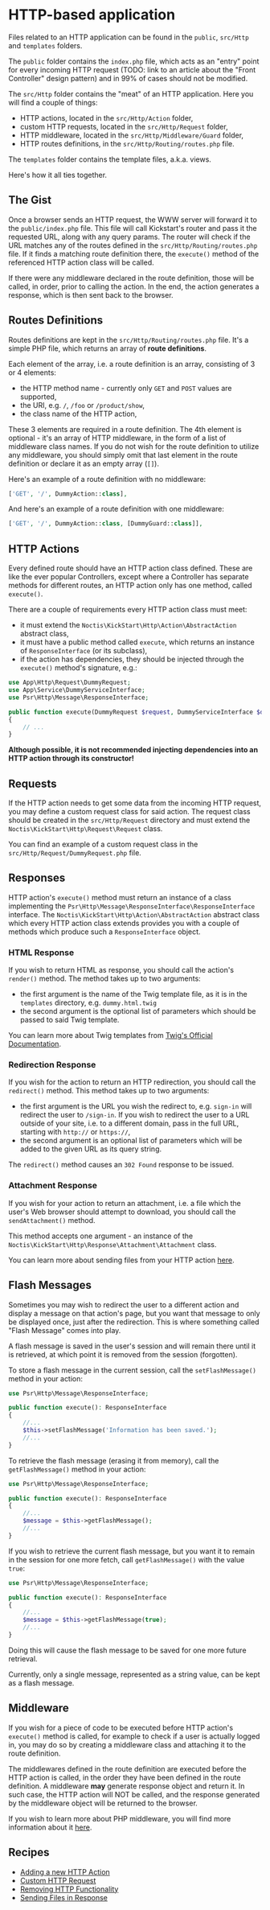 # HTTP-based application

Files related to an HTTP application can be found in the `public`, `src/Http` and `templates` folders.

The `public` folder contains the `index.php` file, which acts as an "entry" point for every incoming HTTP request 
(TODO: link to an article about the "Front Controller" design pattern) and in 99% of cases should not be modified.

The `src/Http` folder contains the "meat" of an HTTP application. Here you will find a couple of things:

* HTTP actions, located in the `src/Http/Action` folder,
* custom HTTP requests, located in the `src/Http/Request` folder,
* HTTP middleware, located in the `src/Http/Middleware/Guard` folder,
* HTTP routes definitions, in the `src/Http/Routing/routes.php` file.

The `templates` folder contains the template files, a.k.a. views.

Here's how it all ties together.

## The Gist

Once a browser sends an HTTP request, the WWW server will forward it to the `public/index.php` file. This file will call
Kickstart's router and pass it the requested URL, along with any query params. The router will check if the URL matches 
any of the routes defined in the `src/Http/Routing/routes.php` file. If it finds a matching route definition there, 
the `execute()` method of the referenced HTTP action class will be called. 

If there were any middleware declared in the route definition, those will be called, in order, prior to calling the 
action. In the end, the action generates a response, which is then sent back to the browser.

## Routes Definitions

Routes definitions are kept in the `src/Http/Routing/routes.php` file. It's a simple PHP file, which returns an array of 
**route definitions**.

Each element of the array, i.e. a route definition is an array, consisting of 3 or 4 elements:

* the HTTP method name - currently only `GET` and `POST` values are supported,
* the URI, e.g. `/`, `/foo` or `/product/show`,
* the class name of the HTTP action,

These 3 elements are required in a route definition. The 4th element is optional - it's an array of HTTP middleware, in
the form of a list of middleware class names. If you do not wish for the route definition to utilize any middleware,
you should simply omit that last element in the route definition or declare it as an empty array (`[]`).

Here's an example of a route definition with no middleware:

```php
['GET', '/', DummyAction::class],
```

And here's an example of a route definition with one middleware:

```php
['GET', '/', DummyAction::class, [DummyGuard::class]],
```

## HTTP Actions

Every defined route should have an HTTP action class defined. These are like the ever popular Controllers, except where 
a Controller has separate methods for different routes, an HTTP action only has one method, called `execute()`.

There are a couple of requirements every HTTP action class must meet:

* it must extend the `Noctis\KickStart\Http\Action\AbstractAction` abstract class,
* it must have a public method called `execute`, which returns an instance of `ResponseInterface` (or its subclass),
* if the action has dependencies, they should be injected through the `execute()` method's signature, e.g.:

```php
use App\Http\Request\DummyRequest;
use App\Service\DummyServiceInterface;
use Psr\Http\Message\ResponseInterface;

public function execute(DummyRequest $request, DummyServiceInterface $dummyService): ResponseInterface
{
    // ...
}
```

**Although possible, it is not recommended injecting dependencies into an HTTP action through its constructor!**

## Requests

If the HTTP action needs to get some data from the incoming HTTP request, you may define a custom request class for said 
action. The request class should be created in the `src/Http/Request` directory and must extend the
`Noctis\KickStart\Http\Request\Request` class. 

You can find an example of a custom request class in the `src/Http/Request/DummyRequest.php` file.

## Responses

HTTP action's `execute()` method must return an instance of a class implementing the
`Psr\Http\Message\ResponseInterface\ResponseInterface` interface. The `Noctis\KickStart\Http\Action\AbstractAction` 
abstract class which every HTTP action class extends provides you with a couple of methods which produce such a 
`ResponseInterface` object.

### HTML Response

If you wish to return HTML as response, you should call the action's `render()` method. The method takes up to two 
arguments:

* the first argument is the name of the Twig template file, as it is in the `templates` directory, e.g. `dummy.html.twig`
* the second argument is the optional list of parameters which should be passed to said Twig template.

You can learn more about Twig templates from 
[Twig's Official Documentation](https://twig.symfony.com/doc/3.x/templates.html).

### Redirection Response

If you wish for the action to return an HTTP redirection, you should call the `redirect()` method. This method takes up
to two arguments:

* the first argument is the URL you wish the redirect to, e.g. `sign-in` will redirect the user to `/sign-in`. If you
  wish to redirect the user to a URL outside of your site, i.e. to a different domain, pass in the full URL, starting 
  with `http://` or `https://`,
* the second argument is an optional list of parameters which will be added to the given URL as its query string.

The `redirect()` method causes an `302 Found` response to be issued.

### Attachment Response

If you wish for your action to return an attachment, i.e. a file which the user's Web browser should attempt to download,
you should call the `sendAttachment()` method.

This method accepts one argument - an instance of the `Noctis\KickStart\Http\Response\Attachment\Attachment` class.

You can learn more about sending files from your HTTP action [here](cookbook/Sending_Files.md).

## Flash Messages

Sometimes you may wish to redirect the user to a different action and display a message on that action's page, but you 
want that message to only be displayed once, just after the redirection. This is where something called "Flash Message"
comes into play.

A flash message is saved in the user's session and will remain there until it is retrieved, at which point it is removed 
from the session (forgotten).

To store a flash message in the current session, call the `setFlashMessage()` method in your action:

```php
use Psr\Http\Message\ResponseInterface;

public function execute(): ResponseInterface
{
    //...
    $this->setFlashMessage('Information has been saved.');
    //...
}
```

To retrieve the flash message (erasing it from memory), call the `getFlashMessage()` method in your action:

```php
use Psr\Http\Message\ResponseInterface;

public function execute(): ResponseInterface
{
    //...
    $message = $this->getFlashMessage();
    //...
}
```

If you wish to retrieve the current flash message, but you want it to remain in the session for one more fetch,
call `getFlashMessage()` with the value `true`:

```php
use Psr\Http\Message\ResponseInterface;

public function execute(): ResponseInterface
{
    //...
    $message = $this->getFlashMessage(true);
    //...
}
```

Doing this will cause the flash message to be saved for one more future retrieval.

Currently, only a single message, represented as a string value, can be kept as a flash message.

## Middleware

If you wish for a piece of code to be executed before HTTP action's `execute()` method is called, for example to check 
if a user is actually logged in, you may do so by creating a middleware class and attaching it to the route definition.

The middlewares defined in the route definition are executed before the HTTP action is called, in the order they have
been defined in the route definition. A middleware **may** generate response object and return it. In such case, the HTTP
action will NOT be called, and the response generated by the middleware object will be returned to the browser.

If you wish to learn more about PHP middleware, you will find more information about it 
[here](https://phil.tech/2016/why-care-about-php-middleware/).

## Recipes

* [Adding a new HTTP Action](cookbook/New_Http_Action.md)
* [Custom HTTP Request](cookbook/Custom_Http_Request.md)
* [Removing HTTP Functionality](cookbook/Removing_Http_Functionality.md)
* [Sending Files in Response](cookbook/Sending_Files.md)

